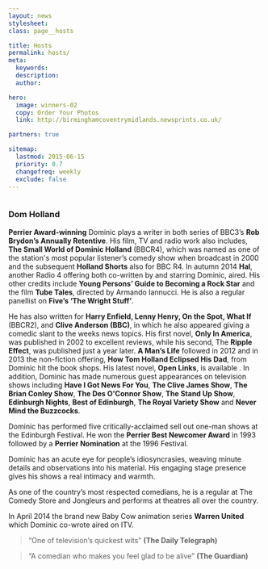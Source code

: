 ```yaml
---
layout: news
stylesheet:
class: page__hosts

title: Hosts
permalink: hosts/
meta:
  keywords:
  description:
  author:

hero:
  image: winners-02
  copy: Order Your Photos
  link: http://birminghamcoventrymidlands.newsprints.co.uk/

partners: true

sitemap:
  lastmod: 2015-06-15
  priority: 0.7
  changefreq: weekly
  exclude: false
---
```


<img class="alignright sizemedium image" src="{{ site.media }}/hosts/host_dom-holland.jpg" alt="">

### Dom Holland

**Perrier Award-winning** Dominic plays a writer in both series of BBC3&rsquo;s **Rob Brydon&rsquo;s Annually Retentive**. His film, TV and radio work also includes, **The Small World of Dominic Holland** (BBCR4), which was named as one of the station's most popular listener&rsquo;s comedy show when broadcast in 2000 and the subsequent **Holland Shorts** also for BBC R4. In autumn 2014 **Hal**, another Radio 4 offering both co-written by and starring Dominic, aired.  His other credits include **Young Persons&rsquo; Guide to Becoming a Rock Star** and the film **Tube Tales**, directed by Armando Iannucci. He is also a regular panellist on **Five&rsquo;s &lsquo;The Wright Stuff&rsquo;**.

He has also written for **Harry Enfield, Lenny Henry, On the Spot, What If** (BBCR2), and **Clive Anderson (BBC)**, in which he also appeared giving a comedic slant to the weeks news topics. His first novel, **Only In America**, was published in 2002 to excellent reviews,  while his second, The **Ripple Effect**, was published just a year later. **A Man&rsquo;s Life** followed in 2012 and in 2013 the non-fiction offering, **How Tom Holland Eclipsed His Dad**, from Dominic hit the book shops.  His latest novel, **Open Links**, is available . In addition, Dominic has made numerous guest appearances on television shows including **Have I Got News For You**, **The Clive James Show**, **The Brian Conley Show**, **The Des O'Connor Show**, **The Stand Up Show**, **Edinburgh Nights**, **Best of Edinburgh**, **The Royal Variety Show** and **Never Mind the Buzzcocks**.

Dominic has performed five critically-acclaimed sell out one-man shows at the Edinburgh Festival. He won the **Perrier Best Newcomer Award** in 1993 followed by a **Perrier Nomination** at the 1996 Festival.

Dominic has an acute eye for people&rsquo;s idiosyncrasies, weaving minute details and observations into his material. His engaging stage presence gives his shows a real intimacy and warmth.

As one of the country&rsquo;s most respected comedians, he is a regular at The Comedy Store and Jongleurs and performs at theatres all over the country.

In April 2014 the brand new Baby Cow animation series **Warren United** which Dominic co-wrote aired on ITV.

> &ldquo;One of television&rsquo;s quickest wits&rdquo;
> **(The Daily Telegraph)**

> &ldquo;A comedian who makes you feel glad to be alive&rdquo;
> **(The Guardian)**
